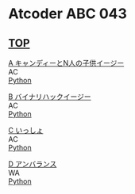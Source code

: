 # Atcoder ABC 043

## [TOP](https://atcoder.jp/contests/abc043)    

[A キャンディーとN人の子供イージー](https://atcoder.jp/contests/abc043/tasks/abc043_a)  
AC  
[Python](https://atcoder.jp/contests/abc043/submissions/15399715)  

[B バイナリハックイージー](https://atcoder.jp/contests/abc043/tasks/abc043_b)  
AC  
[Python](https://atcoder.jp/contests/abc043/submissions/15399750)  
  
[C いっしょ](https://atcoder.jp/contests/abc043/tasks/arc058_a)  
AC  
[Python](https://atcoder.jp/contests/abc043/submissions/15399781)  
  
[D アンバランス](https://atcoder.jp/contests/abc043/tasks/arc058_b)  
WA  
[Python](https://atcoder.jp/contests/abc043/submissions/15399835)  